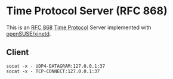 # Time Protocol Server (RFC 868)

This is an [RFC 868](https://datatracker.ietf.org/doc/html/rfc868/) [Time Protocol](https://en.wikipedia.org/wiki/Time_Protocol) Server implemented with [openSUSE/xinetd](https://github.com/openSUSE/xinetd).

## Client

```
socat -x - UDP4-DATAGRAM:127.0.0.1:37
socat -x - TCP-CONNECT:127.0.0.1:37
```
